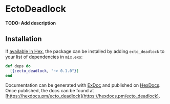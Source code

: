 # EctoDeadlock

**TODO: Add description**

## Installation

If [available in Hex](https://hex.pm/docs/publish), the package can be installed
by adding `ecto_deadlock` to your list of dependencies in `mix.exs`:

```elixir
def deps do
  [{:ecto_deadlock, "~> 0.1.0"}]
end
```

Documentation can be generated with [ExDoc](https://github.com/elixir-lang/ex_doc)
and published on [HexDocs](https://hexdocs.pm). Once published, the docs can
be found at [https://hexdocs.pm/ecto_deadlock](https://hexdocs.pm/ecto_deadlock).

